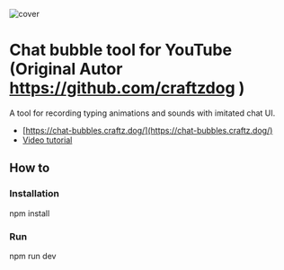 ![cover](./cover.jpg)

Chat bubble tool for YouTube (Original Autor https://github.com/craftzdog  )
============================

A tool for recording typing animations and sounds with imitated chat UI.

- [https://chat-bubbles.craftz.dog/](https://chat-bubbles.craftz.dog/)
- [Video tutorial](https://youtu.be/zu_vqAWHy_E)

## How to

### Installation
npm install

### Run
npm run dev
